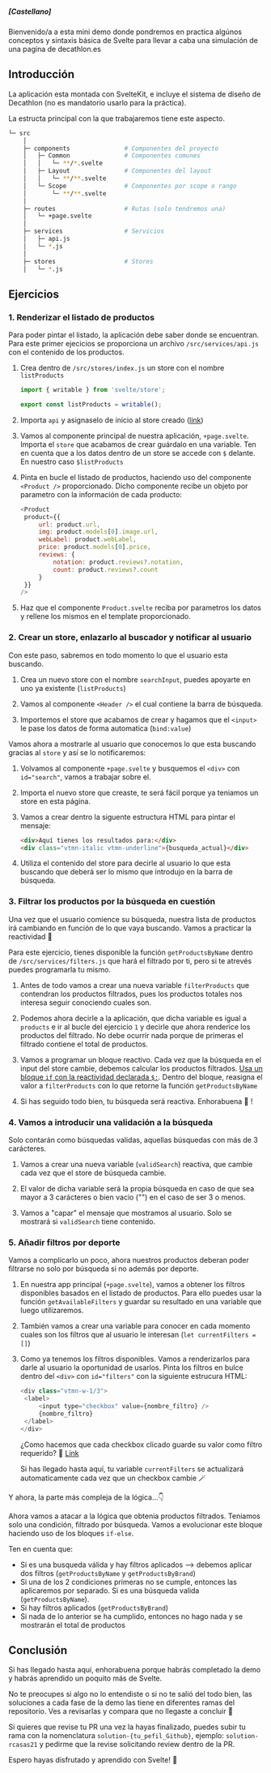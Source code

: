 ##### [Castellano]

Bienvenido/a a esta mini demo donde pondremos en practica algúnos conceptos y sintaxis básica de Svelte para llevar a caba una simulación de una pagína de decathlon.es

## Introducción

La aplicación esta montada con SvelteKit, e incluye el sistema de diseño de Decathlon (no es mandatorio usarlo para la práctica).

La estructa principal con la que trabajaremos tiene este aspecto.

```bash
└─ src
    │
    ├─ components               # Componentes del proyecto
    │   ├─ Common               # Componentes comunes
    │   │   └─ **/*.svelte
    │   ├─ Layout               # Componentes del layout
    │   │   └─ **/**.svelte
    │   └─ Scope                # Componentes por scope o rango
    │       └─ **/**.svelte
    │
    ├─ routes                   # Rutas (solo tendremos una)
    │   └─ +page.svelte
    │
    ├─ services                 # Servicios
    │   ├─ api.js
    │   └─ *.js
    │
    ├─ stores                   # Stores
    │   └─ *.js
```

## Ejercicios

### 1. Renderizar el listado de productos

Para poder pintar el listado, la aplicación debe saber donde se encuentran. Para este primer ejecicios se proporciona un archivo `/src/services/api.js` con el contenido de los productos.

1. Crea dentro de `/src/stores/index.js` un store con el nombre `listProducts`

   ```javascript
   import { writable } from 'svelte/store';

   export const listProducts = writable();
   ```

2. Importa `api` y asignaselo de inicio al store creado ([link](https://svelte.dev/examples/writable-stores))
3. Vamos al componente principal de nuestra aplicación, `+page.svelte`. Importa el `store` que acabamos de crear guárdalo en una variable.
   Ten en cuenta que a los datos dentro de un store se accede con `$` delante. En nuestro caso `$listProducts`
4. Pinta en bucle el listado de productos, haciendo uso del componente `<Product />` proporcionado. Dicho componente recibe un objeto por parametro con la información de cada producto:

   ```javascript
   <Product
   	product={{
   		url: product.url,
   		img: product.models[0].image.url,
   		webLabel: product.webLabel,
   		price: product.models[0].price,
   		reviews: {
   			notation: product.reviews?.notation,
   			count: product.reviews?.count
   		}
   	}}
   />
   ```

5. Haz que el componente `Product.svelte` reciba por parametros los datos y rellene los mismos en el template proporcionado.

### 2. Crear un store, enlazarlo al buscador y notificar al usuario

Con este paso, sabremos en todo momento lo que el usuario esta buscando.

1. Crea un nuevo store con el nombre `searchInput`, puedes apoyarte en uno ya existente (`listProducts`)

2. Vamos al componente `<Header />` el cual contiene la barra de búsqueda.

3. Importemos el store que acabamos de crear y hagamos que el `<input>` le pase los datos de forma automatica (`bind:value`)

Vamos ahora a mostrarle al usuario que conocemos lo que esta buscando gracias al `store` y así se lo notificaremos:

1. Volvamos al componente `+page.svelte` y busquemos el `<div>` con `id="search"`, vamos a trabajar sobre el.

2. Importa el nuevo store que creaste, te será fácil porque ya teniamos un store en esta página.

3. Vamos a crear dentro la siguente estructura HTML para pintar el mensaje:
   ```html
   <div>Aquí tienes los resultados para:</div>
   <div class="vtmn-italic vtmn-underline">{busqueda_actual}</div>
   ```
4. Utiliza el contenido del store para decirle al usuario lo que esta buscando que deberá ser lo mismo que introdujo en la barra de búsqueda.

### 3. Filtrar los productos por la búsqueda en cuestión

Una vez que el usuario comience su búsqueda, nuestra lista de productos irá cambiando en función de lo que vaya buscando. Vamos a practicar la reactividad 💪

Para este ejercicio, tienes disponible la función `getProductsByName` dentro de `/src/services/filters.js` que hará el filtrado por ti, pero si te atrevés puedes programarla tu mismo.

1. Antes de todo vamos a crear una nueva variable `filterProducts` que contendran los productos filtrados, pues los productos totales nos interesa seguir conociendo cuales son.

2. Podemos ahora decirle a la aplicación, que dicha variable es igual a `products` e ir al bucle del ejercicio `1` y decirle que ahora renderice los productos del filtrado. No debe ocurrir nada porque de primeras el filtrado contiene el total de productos.

3. Vamos a programar un bloque reactivo. Cada vez que la búsqueda en el input del store cambie, debemos calcular los productos filtrados.
   [Usa un bloque `if` con la reactividad declarada `$:`](https://svelte.dev/examples/reactive-statements). Dentro del bloque, reasigna el valor a `filterProducts` con lo que retorne la función `getProductsByName`

4. Si has seguido todo bien, tu búsqueda será reactiva. Enhorabuena 🎉 !

### 4. Vamos a introducir una validación a la búsqueda

Solo contarán como búsquedas validas, aquellas búsquedas con más de 3 carácteres.

1. Vamos a crear una nueva variable (`validSearch`) reactiva, que cambie cada vez que el store de búsqueda cambie.

2. El valor de dicha variable será la propia búsqueda en caso de que sea mayor a 3 carácteres o bien vacio ("") en el caso de ser 3 o menos.

3. Vamos a "capar" el mensaje que mostramos al usuario. Solo se mostrará si `validSearch` tiene contenido.

### 5. Añadir filtros por deporte

Vamos a complicarlo un poco, ahora nuestros productos deberan poder filtrarse no solo por búsqueda si no además por deporte.

1. En nuestra app principal (`+page.svelte`), vamos a obtener los filtros disponibles basados en el listado de productos. Para ello puedes usar la función `getAvailableFilters` y guardar su resultado en una variable que luego utilizaremos.

2. También vamos a crear una variable para conocer en cada momento cuales son los filtros que al usuario le interesan (`let currentFilters = []`)

3. Como ya tenemos los filtros disponibles. Vamos a renderizarlos para darle al usuario la oportunidad de usarlos. Pinta los filtros en bulce dentro del `<div>` con `id="filters"` con la siguiente estrucura HTML:

   ```javascript
   <div class="vtmn-w-1/3">
   	<label>
   		<input type="checkbox" value={nombre_filtro} />
   		{nombre_filtro}
   	</label>
   </div>
   ```

   ¿Como hacemos que cada checkbox clicado guarde su valor como filtro requerido? 🤔 [Link](https://svelte.dev/examples/group-inputs)

   Si has llegado hasta aquí, tu variable `currentFilters` se actualizará automaticamente cada vez que un checkbox cambie 🪄

Y ahora, la parte más compleja de la lógica...👇

Ahora vamos a atacar a la lógica que obtenia productos filtrados. Teniamos solo una condición, filtrado por búsqueda. Vamos a evolucionar este bloque haciendo uso de los bloques `if-else`.

Ten en cuenta que:

- Si es una busqueda válida y hay filtros aplicados --> debemos aplicar dos filtros (`getProductsByName` y `getProductsByBrand`)
- Si una de los 2 condiciones primeras no se cumple, entonces las aplicaremos por separado. Si es una búsqueda valida (`getProductsByName`).
- Si hay filtros aplicados (`getProductsByBrand`)
- Si nada de lo anterior se ha cumplido, entonces no hago nada y se mostrarán el total de productos

## Conclusión

Si has llegado hasta aquí, enhorabuena porque habrás completado la demo y habrás aprendido un poquito más de Svelte.

No te preocupes si algo no lo entendiste o si no te salió del todo bien, las soluciones a cada fase de la demo las tiene en diferentes ramas del repositorio. Ves a revisarlas y compara que no llegaste a concluir 💪

Si quieres que revise tu PR una vez la hayas finalizado, puedes subir tu rama con la nomenclatura `solution-{tu_pefil_Github}`, ejemplo: `solution-rcasas21` y pedirme que la revise solicitando review dentro de la PR.

Espero hayas disfrutado y aprendido con Svelte! 👋

```

```
